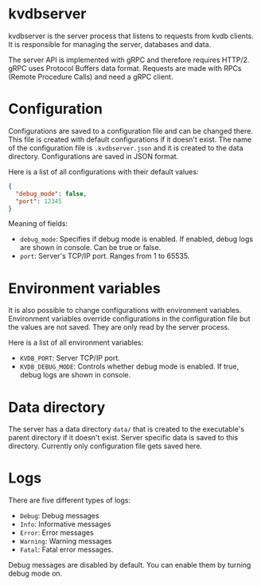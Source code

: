 # kvdbserver

kvdbserver is the server process that listens to requests from kvdb clients. It is responsible for managing the server, databases and data.

The server API is implemented with gRPC and therefore requires HTTP/2. gRPC uses Protocol Buffers data format. Requests are made with RPCs (Remote Procedure Calls) and need a gRPC client.

# Configuration

Configurations are saved to a configuration file and can be changed there. This file is created with default configurations if it doesn't exist. The name of the configuration file is `.kvdbserver.json` and it is created to the data directory. Configurations are saved in JSON format.

Here is a list of all configurations with their default values:

```json
{
  "debug_mode": false,
  "port": 12345
}
```

Meaning of fields:

- `debug_mode`: Specifies if debug mode is enabled. If enabled, debug logs are shown in console. Can be true or false.
- `port`: Server's TCP/IP port. Ranges from 1 to 65535.

# Environment variables

It is also possible to change configurations with environment variables. Environment variables override configurations in the configuration file but the values are not saved. They are only read by the server process.

Here is a list of all environment variables:

- `KVDB_PORT`: Server TCP/IP port.
- `KVDB_DEBUG_MODE`: Controls whether debug mode is enabled. If true, debug logs are shown in console.

# Data directory

The server has a data directory `data/` that is created to the executable's parent directory if it doesn't exist. Server specific data is saved to this directory. Currently only configuration file gets saved here.

# Logs

There are five different types of logs:

- `Debug`: Debug messages
- `Info`: Informative messages
- `Error`: Error messages
- `Warning`: Warning messages
- `Fatal`: Fatal error messages.

Debug messages are disabled by default. You can enable them by turning debug mode on.